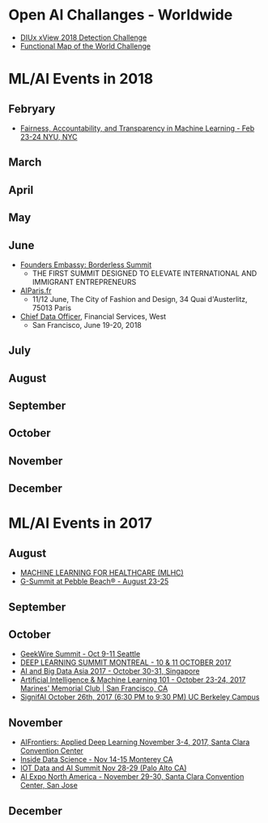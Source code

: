 # Open AI Challanges - Worldwide #
 - [DIUx xView 2018 Detection Challenge](http://www.xviewdataset.org/)
 - [Functional Map of the World Challenge](https://www.iarpa.gov/challenges/fmow.html)

# ML/AI Events in 2018 #
## Febryary ##
 - [Fairness, Accountability, and Transparency in Machine Learning - Feb 23-24 NYU, NYC](http://www.fatml.org/)
## March ##
## April ##
## May ##
## June ##
 - [Founders Embassy: Borderless Summit](https://www.foundersembassy.com/borderless-summit/)
   - THE FIRST SUMMIT DESIGNED TO ELEVATE INTERNATIONAL AND IMMIGRANT ENTREPRENEURS
 - [AIParis.fr](https://aiparis.fr/)
   - 11/12 June,  The City of Fashion and Design, 34 Quai d'Austerlitz, 75013 Paris
 - [Chief Data Officer](https://coriniumintelligence.com/chiefdataofficerfinancialwest/), Financial Services, West
   - San Francisco, June 19-20, 2018
## July ##
## August ##
## September ##
## October ##
## November ##
## December ##


# ML/AI Events in 2017 #

## August ##
 - [MACHINE LEARNING FOR HEALTHCARE (MLHC)](http://mucmd.org/)
 - [G-Summit at Pebble Beach® - August 23-25 ](http://www.thegsummit.org/)

## September ##

## October ##
 - [GeekWire Summit - Oct 9-11 Seattle](https://www.geekwire.com/events/geekwire-summit-2017/)
 - [DEEP LEARNING SUMMIT MONTREAL - 10 & 11 OCTOBER 2017](https://www.re-work.co/events/deep-learning-summit-montreal-canada-track1-2017)
 - [AI and Big Data Asia 2017 - October 30-31, Singapore](http://aiasiashow.com/index.html)
 - [Artificial Intelligence & Machine Learning 101 - October 23-24, 2017 Marines' Memorial Club | San Francisco, CA](https://www.insightxnetwork.com/artificial-intelligence-machine-learning-101.html)
 - [SignifAI October 26th, 2017 (6:30 PM to 9:30 PM) UC Berkeley Campus](https://www.signifai.io/)

## November ##
 - [AIFrontiers: Applied Deep Learning November 3-4, 2017, Santa Clara Convention Center](http://www.aifrontiers.com/)
 - [Inside Data Science - Nov 14-15 Monterey CA](https://www.insidedatascience.com/)
 - [IOT Data and AI Summit Nov 28-29 (Palo Alto CA)](https://tmt.knect365.com/iot-data-analytics/)
 - [AI Expo North America - November 29-30, Santa Clara Convention Center, San Jose](https://www.ai-expo.net/northamerica/)

## December ##

